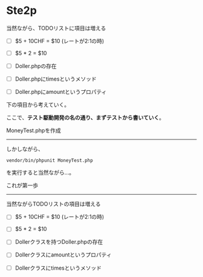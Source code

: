 # Ste2p

当然ながら、TODOリストに項目は増える

- [ ] $5 + 10CHF = $10 (レートが2:1の時)  
- [ ] $5 * 2 = $10  
- [ ] Doller.phpの存在
- [ ] Doller.phpにtimesというメソッド
- [ ] Doller.phpにamountというプロパティ


下の項目から考えていく。  
  
ここで、**テスト駆動開発の名の通り、まずテストから書いていく**。

MoneyTest.phpを作成

------


しかしながら、
```
vendor/bin/phpunit MoneyTest.php
```
を実行すると当然ながら…。  
  
  
これが第一歩

-----

当然ながらTODOリストの項目は増える  
- [ ] $5 + 10CHF = $10 (レートが2:1の時)  
- [ ] $5 * 2 = $10  
- [ ] Dollerクラスを持つDoller.phpの存在
- [ ] Dollerクラスにamountというプロパティ
- [ ] Dollerクラスにtimesというメソッド

